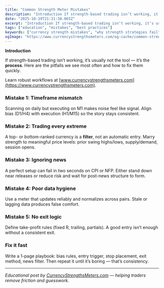 ```yaml
---
title: "Common Strength Meter Mistakes"
description: "Introduction If strength-based trading isn’t working, it’s usually not the tool — it’s the process..."
date: "2025-10-19T21:31:38.065Z"
excerpt: "Introduction If strength-based trading isn’t working, it’s usually not the tool — it’s the process. Here are the pitfalls we see most often and how to fix them quickly. Learn robust workflows at [www.currencystrengthsmeters.com](https://www.currencystrengthsmeters.com). Mistake 1: Timeframe mismatch Scanning on daily but executing on M1 makes noise feel like signal...."
tags: ["education", "mistakes", "best practices"]
keywords: ["currency strength mistakes", "why strength strategies fail", "timeframe mismatch", "overtrading signals", "data refresh issues"]
ogImage: "https://www.currencystrengthsmeters.com/og-cache/common-strength-meter-mistakes.jpg"
---
```

**Introduction**

If strength-based trading isn’t working, it’s usually not the tool — it’s the **process**. Here are the pitfalls we see most often and how to fix them quickly.

Learn robust workflows at [www.currencystrengthsmeters.com](https://www.currencystrengthsmeters.com).

### Mistake 1: Timeframe mismatch

Scanning on daily but executing on M1 makes noise feel like signal. Align bias (D1/H4) with execution (H1/M15) so the story stays consistent.

### Mistake 2: Trading every extreme

A top- or bottom-ranked currency is a **filter**, not an automatic entry. Marry strength to meaningful price levels: prior swing highs/lows, supply/demand, session opens.

### Mistake 3: Ignoring news

A perfect setup can fail in two seconds on CPI or NFP. Either stand down near releases or reduce risk and wait for post-news structure to form.

### Mistake 4: Poor data hygiene

Use a meter that updates reliably and normalizes across pairs. Stale or lagging data produces false comfort.

### Mistake 5: No exit logic

Define take-profit rules (fixed R, trailing, partials). A good entry isn’t enough without a consistent exit.

### Fix it fast

Write a 1-page playbook: bias rules, entry trigger, stop placement, exit method, news filter. Then repeat it until it’s boring — that’s consistency.

---

*Educational post by [CurrencyStrengthsMeters.com](https://www.currencystrengthsmeters.com) — helping traders remove friction and guesswork.*
